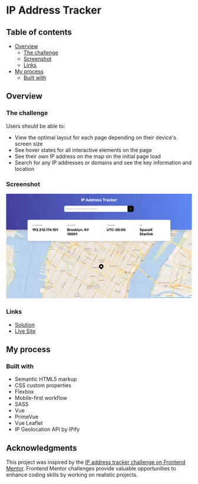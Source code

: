# IP Address Tracker

## Table of contents

- [Overview](#overview)
  - [The challenge](#the-challenge)
  - [Screenshot](#screenshot)
  - [Links](#links)
- [My process](#my-process)
  - [Built with](#built-with)

## Overview

### The challenge

Users should be able to:

- View the optimal layout for each page depending on their device's screen size
- See hover states for all interactive elements on the page
- See their own IP address on the map on the initial page load
- Search for any IP addresses or domains and see the key information and location

### Screenshot

![](./src/assets/img/screenshots/desktop-preview.png)

### Links

- [Solution](https://github.com/grenzk/ip-address-tracker)
- [Live Site](https://ip-address-tracker-eight-neon.vercel.app/)

## My process

### Built with

- Semantic HTML5 markup
- CSS custom properties
- Flexbox
- Mobile-first workflow
- SASS
- Vue
- PrimeVue
- Vue Leaflet
- IP Geolocation API by IPify

## Acknowledgments

This project was inspired by the [IP address tracker challenge on Frontend Mentor](https://www.frontendmentor.io/challenges/ip-address-tracker-I8-0yYAH0). Frontend Mentor challenges provide valuable opportunities to enhance coding skills by working on realistic projects.
